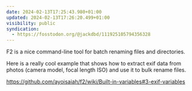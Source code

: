 ```yaml
---
date: 2024-02-13T17:25:43.980+01:00
updated: 2024-02-13T17:26:20.499+01:00
visibility: public
syndication:
  - https://fosstodon.org/@jackdbd/111925105794356328
---
```


F2 is a nice command-line tool for batch renaming files and directories.

Here is a really cool example that shows how to extract exif data from photos (camera model, focal length ISO) and use it to bulk rename files.

https://github.com/ayoisaiah/f2/wiki/Built-in-variables#3-exif-variables

